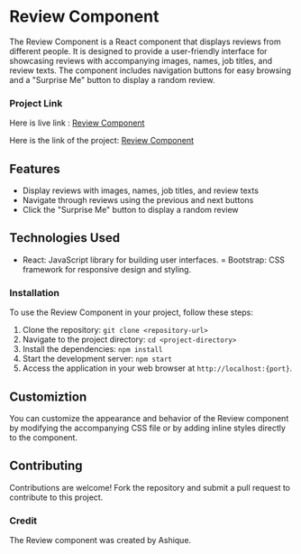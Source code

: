 # Review Component
The Review Component is a React component that displays reviews from different people. It is designed to provide a user-friendly interface for showcasing reviews with accompanying images, names, job titles, and review texts. The component includes navigation buttons for easy browsing and a "Surprise Me" button to display a random review.

### Project Link

Here is live link : [Review Component](https://review-app-conditionalrendering.netlify.app)

Here is the link of the project: [Review Component](https://github.com/Ashique01/reviews-using-conditionalRendering)

## Features
- Display reviews with images, names, job titles, and review texts
- Navigate through reviews using the previous and next buttons
- Click the "Surprise Me" button to display a random review
## Technologies Used
- React: JavaScript library for building user interfaces.
= Bootstrap: CSS framework for responsive design and styling.
### Installation
To use the Review Component in your project, follow these steps:
1. Clone the repository: `git clone <repository-url>`
2. Navigate to the project directory: `cd <project-directory>`
3. Install the dependencies: `npm install`
4. Start the development server: `npm start`
5. Access the application in your web browser at `http://localhost:{port}`.

## Customiztion
You can customize the appearance and behavior of the Review component by modifying the accompanying CSS file or by adding inline styles directly to the component.

## Contributing
Contributions are welcome! Fork the repository and submit a pull request to contribute to this project.

### Credit
The Review component was created by Ashique.

